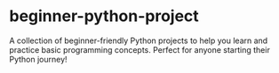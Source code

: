 # beginner-python-project
A collection of beginner-friendly Python projects to help you learn and practice basic programming concepts. Perfect for anyone starting their Python journey!
